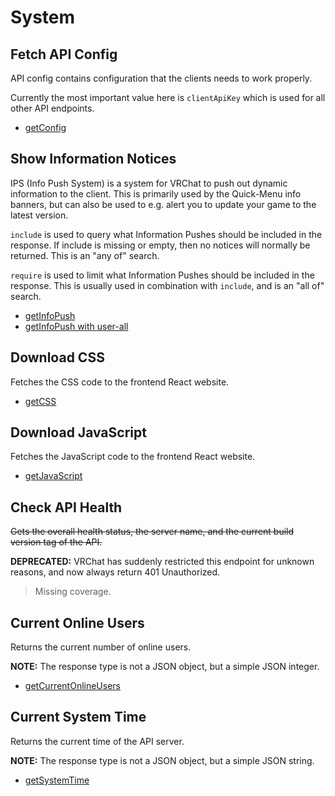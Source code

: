 # System

## Fetch API Config
API config contains configuration that the clients needs to work properly.

Currently the most important value here is `clientApiKey` which is used for all other API endpoints.
* [getConfig](./getconfig.md)

## Show Information Notices
IPS (Info Push System) is a system for VRChat to push out dynamic information to the client. This is primarily used by the Quick-Menu info banners, but can also be used to e.g. alert you to update your game to the latest version.

`include` is used to query what Information Pushes should be included in the response. If include is missing or empty, then no notices will normally be returned. This is an "any of" search.

`require` is used to limit what Information Pushes should be included in the response. This is usually used in combination with `include`, and is an "all of" search.
* [getInfoPush](./getinfopush.md)
* [getInfoPush with user-all](./getinfopush-with-user-all.md)

## Download CSS
Fetches the CSS code to the frontend React website.
* [getCSS](./getcss.md)

## Download JavaScript
Fetches the JavaScript code to the frontend React website.
* [getJavaScript](./getjavascript.md)

## Check API Health
~~Gets the overall health status, the server name, and the current build version tag of the API.~~

**DEPRECATED:** VRChat has suddenly restricted this endpoint for unknown reasons, and now always return 401 Unauthorized.
> Missing coverage.

## Current Online Users
Returns the current number of online users.

**NOTE:** The response type is not a JSON object, but a simple JSON integer.
* [getCurrentOnlineUsers](./getcurrentonlineusers.md)

## Current System Time
Returns the current time of the API server.

**NOTE:** The response type is not a JSON object, but a simple JSON string.
* [getSystemTime](./getsystemtime.md)

	